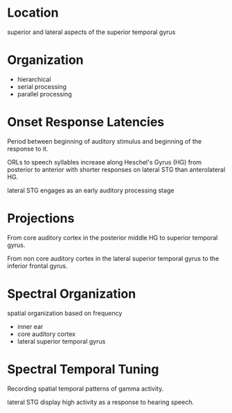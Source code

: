 # Location
superior and lateral aspects of the superior temporal gyrus

# Organization

- hierarchical
- serial processing
- parallel processing

# Onset Response Latencies

Period between beginning of auditory stimulus and beginning of the response to it.

ORLs to speech syllables increase along Heschel's Gyrus (HG) from posterior to anterior with shorter responses on lateral STG than anterolateral HG.

lateral STG engages as an early auditory processing stage

# Projections

From core auditory cortex in the posterior middle HG to superior temporal gyrus.

From non core auditory cortex in the lateral superior temporal gyrus to the inferior frontal gyrus.

# Spectral Organization

spatial organization based on frequency
- inner ear
- core auditory cortex
- lateral superior temporal gyrus

# Spectral Temporal Tuning

Recording spatial temporal patterns of gamma activity.

lateral STG display high activity as a response to hearing speech.
